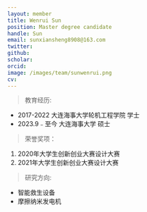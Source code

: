 ```yaml
---
layout: member
title: Wenrui Sun
position: Master degree candidate
handle: Sun
email: sunxiansheng8908@163.com
twitter: 
github: 
scholar:
orcid: 
image: /images/team/sunwenrui.png
cv: 
---
```


> 教育经历:

- 2017-2022 大连海事大学轮机工程学院 学士
- 2023.9﹣至今 大连海事大学 硕士

> 荣誉奖项：

1. 2020年大学生创新创业大赛设计大赛 
2. 2021年大学生创新创业大赛设计大赛

> 研究方向:

- 智能救生设备
- 摩擦纳米发电机